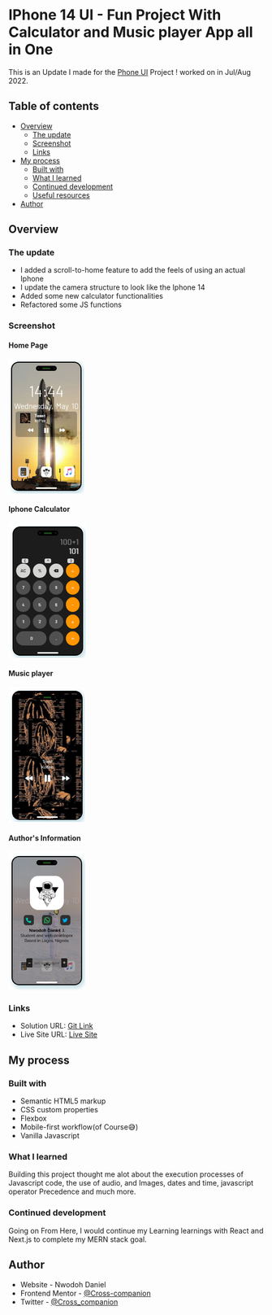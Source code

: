 # IPhone 14 UI - Fun Project With Calculator and Music player App all in One

This is an Update I made for the [Phone UI](https://phone-ui-five.vercel.app/) Project ! worked on in Jul/Aug 2022.

## Table of contents

- [Overview](#overview)
  - [The update](#the-update)
  - [Screenshot](#screenshot)
  - [Links](#links)
- [My process](#my-process)
  - [Built with](#built-with)
  - [What I learned](#what-i-learned)
  - [Continued development](#continued-development)
  - [Useful resources](#useful-resources)
- [Author](#author)

## Overview

### The update

- I added a scroll-to-home feature to add the feels of using an actual Iphone
- I update the camera structure to look like the Iphone 14
- Added some new calculator functionalities
- Refactored some JS functions

### Screenshot

#### Home Page

![Home Page](./screenshots/home.png)

#### Iphone Calculator

![Destinations Page](./screenshots/calculator.png)

#### Music player

![Crew Page](./screenshots/music-player.png)

#### Author's Information

![Vehicles Page](./screenshots/author-information.png)

### Links

- Solution URL: [Git Link](https://github.com/Cross-companion/Iphone-14-on-the-web)
- Live Site URL: [Live Site](https://iphone-14-on-the-web.vercel.app/)

## My process

### Built with

- Semantic HTML5 markup
- CSS custom properties
- Flexbox
- Mobile-first workflow(of Course😅)
- Vanilla Javascript

### What I learned

Building this project thought me alot about the execution processes of Javascript code, the use of audio, and Images, dates and time, javascript operator Precedence and much more.

### Continued development

Going on From Here, I would continue my Learning learnings with React and Next.js to complete my MERN stack goal.

## Author

- Website - Nwodoh Daniel
- Frontend Mentor - [@Cross-companion](https://www.frontendmentor.io/profile/Cross-companion)
- Twitter - [@Cross_companion](https://www.twitter.com/Cross_companion)
